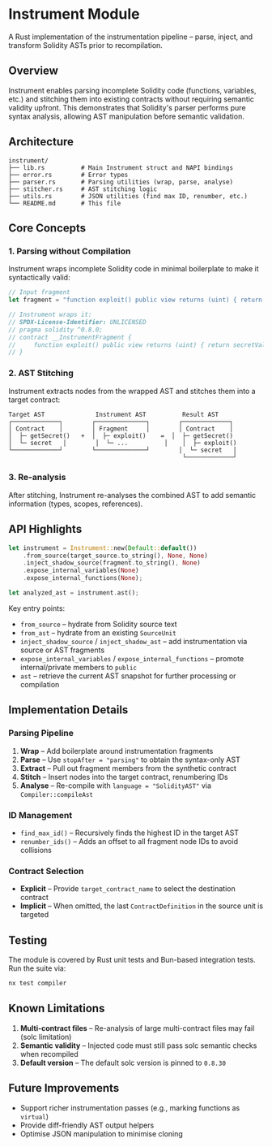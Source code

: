 # Instrument Module

A Rust implementation of the instrumentation pipeline – parse, inject, and transform Solidity ASTs prior to recompilation.

## Overview

Instrument enables parsing incomplete Solidity code (functions, variables, etc.) and stitching them into existing contracts without requiring semantic validity upfront. This demonstrates that Solidity's parser performs pure syntax analysis, allowing AST manipulation before semantic validation.

## Architecture

```
instrument/
├── lib.rs          # Main Instrument struct and NAPI bindings
├── error.rs        # Error types
├── parser.rs       # Parsing utilities (wrap, parse, analyse)
├── stitcher.rs     # AST stitching logic
├── utils.rs        # JSON utilities (find max ID, renumber, etc.)
└── README.md       # This file
```

## Core Concepts

### 1. Parsing without Compilation

Instrument wraps incomplete Solidity code in minimal boilerplate to make it syntactically valid:

```rust
// Input fragment
let fragment = "function exploit() public view returns (uint) { return secretValue * 2; }";

// Instrument wraps it:
// SPDX-License-Identifier: UNLICENSED
// pragma solidity ^0.8.0;
// contract __InstrumentFragment {
//     function exploit() public view returns (uint) { return secretValue * 2; }
// }
```

### 2. AST Stitching

Instrument extracts nodes from the wrapped AST and stitches them into a target contract:

```
Target AST              Instrument AST          Result AST
┌─────────────┐        ┌──────────────┐        ┌─────────────┐
│ Contract    │        │ Fragment     │        │ Contract    │
│  ├─ getSecret()   +  │  ├─ exploit()    =  │  ├─ getSecret()
│  └─ secret   │        │  └─ ...          │    │  ├─ exploit()
└─────────────┘        └──────────────┘        │  └─ secret   │
                                                └─────────────┘
```

### 3. Re-analysis

After stitching, Instrument re-analyses the combined AST to add semantic information (types, scopes, references).

## API Highlights

```rust
let instrument = Instrument::new(Default::default())
    .from_source(target_source.to_string(), None, None)
    .inject_shadow_source(fragment.to_string(), None)
    .expose_internal_variables(None)
    .expose_internal_functions(None);

let analyzed_ast = instrument.ast();
```

Key entry points:

- `from_source` – hydrate from Solidity source text
- `from_ast` – hydrate from an existing `SourceUnit`
- `inject_shadow_source` / `inject_shadow_ast` – add instrumentation via source or AST fragments
- `expose_internal_variables` / `expose_internal_functions` – promote internal/private members to `public`
- `ast` – retrieve the current AST snapshot for further processing or compilation

## Implementation Details

### Parsing Pipeline

1. **Wrap** – Add boilerplate around instrumentation fragments
2. **Parse** – Use `stopAfter = "parsing"` to obtain the syntax-only AST
3. **Extract** – Pull out fragment members from the synthetic contract
4. **Stitch** – Insert nodes into the target contract, renumbering IDs
5. **Analyse** – Re-compile with `language = "SolidityAST"` via `Compiler::compileAst`

### ID Management

- `find_max_id()` – Recursively finds the highest ID in the target AST
- `renumber_ids()` – Adds an offset to all fragment node IDs to avoid collisions

### Contract Selection

- **Explicit** – Provide `target_contract_name` to select the destination contract
- **Implicit** – When omitted, the last `ContractDefinition` in the source unit is targeted

## Testing

The module is covered by Rust unit tests and Bun-based integration tests. Run the suite via:

```bash
nx test compiler
```

## Known Limitations

1. **Multi-contract files** – Re-analysis of large multi-contract files may fail (solc limitation)
2. **Semantic validity** – Injected code must still pass solc semantic checks when recompiled
3. **Default version** – The default solc version is pinned to `0.8.30`

## Future Improvements

- Support richer instrumentation passes (e.g., marking functions as `virtual`)
- Provide diff-friendly AST output helpers
- Optimise JSON manipulation to minimise cloning
